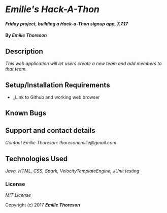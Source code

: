 # _Emilie's Hack-A-Thon_

#### _Friday project, building a Hack-a-Thon signup app, 7.7.17_

#### By _**Emilie Thoreson**_

## Description

_This web application will let users create a new team and add members to that team._

## Setup/Installation Requirements

* _Link to Github and working web browser

## Known Bugs


## Support and contact details

_Contact Emilie Thoreson: thoresonemilie@gmail.com_

## Technologies Used

_Java, HTML, CSS, Spark, VelocityTemplateEngine, JUnit testing_

### License

*MIT License*

Copyright (c) 2017 **_Emilie Thoreson_**
